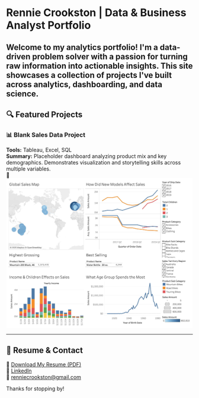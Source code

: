 # Rennie Crookston | Data & Business Analyst Portfolio

Welcome to my analytics portfolio! I'm a data-driven problem solver with a passion for turning raw information into actionable insights. This site showcases a collection of projects I've built across analytics, dashboarding, and data science.
---

## 🔍 Featured Projects

### 📊 Blank Sales Data Project
**Tools:** Tableau, Excel, SQL  
**Summary:** Placeholder dashboard analyzing product mix and key demographics. Demonstrates visualization and storytelling skills across multiple variables.  
📸 ![Dashboard Screenshot](assets/dashboard-preview.jpg)

---

## 📄 Resume & Contact

📄 [Download My Resume (PDF)](assets/resume.pdf)  
🔗 [LinkedIn](https://www.linkedin.com/in/renniecrookston)  
📧  renniecrookston@gmail.com

Thanks for stopping by!
